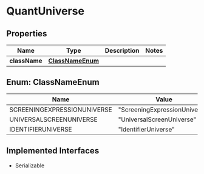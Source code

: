 

# QuantUniverse


## Properties

Name | Type | Description | Notes
------------ | ------------- | ------------- | -------------
**className** | [**ClassNameEnum**](#ClassNameEnum) |  | 



## Enum: ClassNameEnum

Name | Value
---- | -----
SCREENINGEXPRESSIONUNIVERSE | &quot;ScreeningExpressionUniverse&quot;
UNIVERSALSCREENUNIVERSE | &quot;UniversalScreenUniverse&quot;
IDENTIFIERUNIVERSE | &quot;IdentifierUniverse&quot;


## Implemented Interfaces

* Serializable


